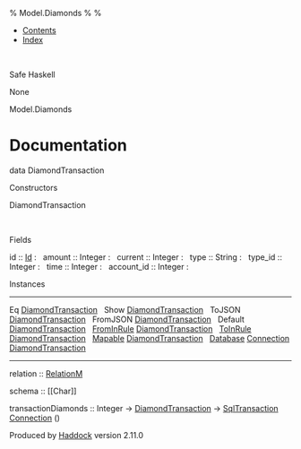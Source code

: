 % Model.Diamonds
% 
% 

-   [Contents](index.html)
-   [Index](doc-index.html)

 

Safe Haskell

None

Model.Diamonds

Documentation
=============

data DiamondTransaction

Constructors

DiamondTransaction

 

Fields

id :: [Id](Model-General.html#t:Id)
:    
amount :: Integer
:    
current :: Integer
:    
type :: String
:    
type\_id :: Integer
:    
time :: Integer
:    
account\_id :: Integer
:    

Instances

  -------------------------------------------------------------------------------------------------------------------------------------------------------------- ---
  Eq [DiamondTransaction](Model-Diamonds.html#t:DiamondTransaction)                                                                                               
  Show [DiamondTransaction](Model-Diamonds.html#t:DiamondTransaction)                                                                                             
  ToJSON [DiamondTransaction](Model-Diamonds.html#t:DiamondTransaction)                                                                                           
  FromJSON [DiamondTransaction](Model-Diamonds.html#t:DiamondTransaction)                                                                                         
  Default [DiamondTransaction](Model-Diamonds.html#t:DiamondTransaction)                                                                                          
  [FromInRule](Data-InRules.html#t:FromInRule) [DiamondTransaction](Model-Diamonds.html#t:DiamondTransaction)                                                     
  [ToInRule](Data-InRules.html#t:ToInRule) [DiamondTransaction](Model-Diamonds.html#t:DiamondTransaction)                                                         
  [Mapable](Model-General.html#t:Mapable) [DiamondTransaction](Model-Diamonds.html#t:DiamondTransaction)                                                          
  [Database](Model-General.html#t:Database) [Connection](Data-SqlTransaction.html#t:Connection) [DiamondTransaction](Model-Diamonds.html#t:DiamondTransaction)    
  -------------------------------------------------------------------------------------------------------------------------------------------------------------- ---

relation :: [RelationM](Data-Relation.html#t:RelationM)

schema :: [[Char]]

transactionDiamonds :: Integer -\>
[DiamondTransaction](Model-Diamonds.html#t:DiamondTransaction) -\>
[SqlTransaction](Data-SqlTransaction.html#t:SqlTransaction)
[Connection](Data-SqlTransaction.html#t:Connection) ()

Produced by [Haddock](http://www.haskell.org/haddock/) version 2.11.0
